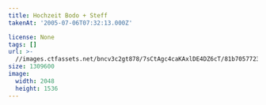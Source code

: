 ```yaml
---
title: Hochzeit Bodo + Steff
takenAt: '2005-07-06T07:32:13.000Z'

license: None
tags: []
url: >-
  //images.ctfassets.net/bncv3c2gt878/7sCtAgc4caKAxlDE4DZ6cT/81b70577233d3fe34ebd4dbe81419bbf/hochzeit-bodo--steff_4560372028_o
size: 1309600
image:
  width: 2048
  height: 1536
---
```

